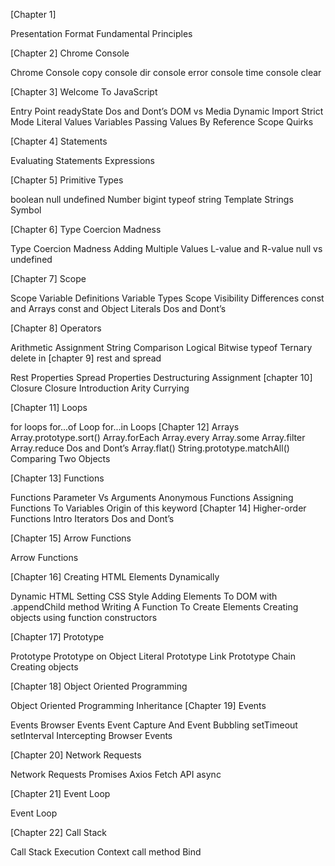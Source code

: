 [Chapter 1] 

Presentation Format
Fundamental Principles

[Chapter 2] Chrome Console

Chrome Console 
copy
console dir
console error
console time
console clear

[Chapter 3] Welcome To JavaScript

Entry Point
readyState
Dos and Dont’s
DOM vs Media
Dynamic Import
Strict Mode
Literal Values
Variables
Passing Values By Reference
Scope Quirks

[Chapter 4] Statements

Evaluating Statements
Expressions

[Chapter 5] Primitive Types

boolean
null
undefined
Number
bigint
typeof
string
Template Strings
Symbol

[Chapter 6] Type Coercion Madness

Type Coercion Madness
Adding Multiple Values
L-value and R-value
null vs undefined

[Chapter 7] Scope

Scope
Variable Definitions
Variable Types
Scope Visibility Differences
const and Arrays
const and Object Literals
Dos and Dont’s

[Chapter 8] Operators

Arithmetic
Assignment
String
Comparison
Logical
Bitwise
typeof
Ternary
delete
in
[chapter 9] rest and spread

Rest Properties
Spread Properties
Destructuring Assignment
[chapter 10] Closure
Closure Introduction
Arity
Currying

[Chapter 11] Loops

for loops
for...of Loop
for...in Loops
[Chapter 12] Arrays
Array.prototype.sort()
Array.forEach
Array.every
Array.some
Array.filter
Array.reduce
Dos and Dont’s
Array.flat()
String.prototype.matchAll()
Comparing Two Objects

[Chapter 13] Functions

Functions
Parameter Vs Arguments
Anonymous Functions
Assigning Functions To Variables
Origin of this keyword
[Chapter 14] Higher-order Functions
Intro
Iterators
Dos and Dont’s

[Chapter 15] Arrow Functions

Arrow Functions

[Chapter 16] Creating HTML Elements Dynamically

Dynamic HTML
Setting CSS Style
Adding Elements To DOM with .appendChild method
Writing A Function To Create Elements
Creating objects using function constructors

[Chapter 17] Prototype

Prototype
Prototype on Object Literal
Prototype Link
Prototype Chain
Creating objects

[Chapter 18] Object Oriented Programming

Object Oriented Programming
Inheritance
[Chapter 19] Events

Events
Browser Events
Event Capture And Event Bubbling
setTimeout
setInterval
Intercepting Browser Events

[Chapter 20] Network Requests

Network Requests
Promises
Axios
Fetch API
async

[Chapter 21] Event Loop

Event Loop

[Chapter 22] Call Stack

Call Stack
Execution Context
call method
Bind
